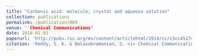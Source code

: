 ```yaml
---
title: "Carbonic acid: molecule, crystal and aqueous solution"
collection: publications
permalink: /publication/009
venue: ''Chemical Communications'
date: 2014-01-01
paperurl: 'http://pubs.rsc.org/en/content/articlehtml/2014/cc/c3cc45174g'
citation: 'Reddy, S. K. & Balasubramanian, S. <i> Chemical Communications </i>, Vol. 50 , pp. 503-514 , 2014'
---
```



